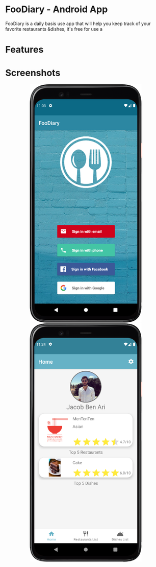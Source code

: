 # FooDiary - Android App
FooDiary is a daily basis use app that will help you keep track of your favorite restaurants &dishes, it's free for use a
# Features

# Screenshots
<p align="center">
<img src="https://github.com/ybiblow/FooDiary/blob/master/Screenshots/LoginScreen_Screenshot.png?raw=true" width="350" height="746">
<img src="https://github.com/ybiblow/FooDiary/blob/master/Screenshots/HomeScreen_Screenshot.png?raw=true" width="350" height="746">
</p>
